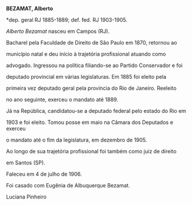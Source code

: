 **BEZAMAT, Alberto**



\*dep. geral RJ 1885-1889; def. fed. RJ 1903-1905.



*Alberto Bezamat* nasceu em Campos (RJ).



Bacharel pela Faculdade de Direito de São Paulo em 1870, retornou ao

município natal e deu início à trajetória profissional atuando como

advogado. Ingressou na política filiando-se ao Partido Conservador e foi

deputado provincial em várias legislaturas. Em 1885 foi eleito pela

primeira vez deputado geral pela província do Rio de Janeiro. Reeleito

no ano seguinte, exerceu o mandato até 1889.



Já na República, candidatou-se a deputado federal pelo estado do Rio em

1903 e foi eleito. Tomou posse em maio na Câmara dos Deputados e exerceu

o mandato até o fim da legislatura, em dezembro de 1905.



Ao longo de sua trajetória profissional foi também como juiz de direito

em Santos (SP).



Faleceu em 4 de julho de 1906.



Foi casado com Eugênia de Albuquerque Bezamat.



Luciana Pinheiro



